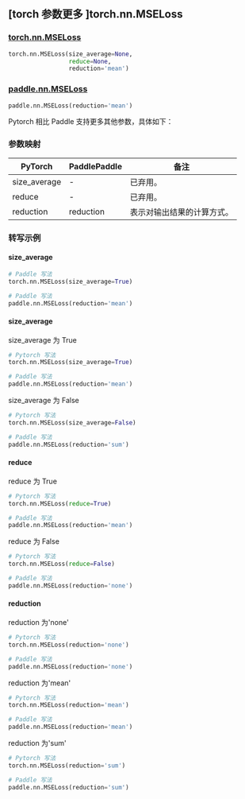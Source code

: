 ## [torch 参数更多 ]torch.nn.MSELoss
### [torch.nn.MSELoss](https://pytorch.org/docs/stable/generated/torch.nn.MSELoss.html?highlight=mseloss#torch.nn.MSELoss)

```python
torch.nn.MSELoss(size_average=None,
                 reduce=None,
                 reduction='mean')
```

### [paddle.nn.MSELoss](https://www.paddlepaddle.org.cn/documentation/docs/zh/api/paddle/nn/MSELoss_cn.html#mseloss)

```python
paddle.nn.MSELoss(reduction='mean')
```

Pytorch 相比 Paddle 支持更多其他参数，具体如下：
### 参数映射
| PyTorch       | PaddlePaddle | 备注                                                   |
| ------------- | ------------ | ------------------------------------------------------ |
| size_average  | -            | 已弃用。  |
| reduce        | -            | 已弃用。  |
| reduction        | reduction            | 表示对输出结果的计算方式。  |

### 转写示例
#### size_average
```python
# Paddle 写法
torch.nn.MSELoss(size_average=True)

# Paddle 写法
paddle.nn.MSELoss(reduction='mean')
```

#### size_average
size_average 为 True
```python
# Pytorch 写法
torch.nn.MSELoss(size_average=True)

# Paddle 写法
paddle.nn.MSELoss(reduction='mean')

```

size_average 为 False
```python
# Pytorch 写法
torch.nn.MSELoss(size_average=False)

# Paddle 写法
paddle.nn.MSELoss(reduction='sum')
```

#### reduce
reduce 为 True
```python
# Pytorch 写法
torch.nn.MSELoss(reduce=True)

# Paddle 写法
paddle.nn.MSELoss(reduction='mean')
```

reduce 为 False
```python
# Pytorch 写法
torch.nn.MSELoss(reduce=False)

# Paddle 写法
paddle.nn.MSELoss(reduction='none')
```

#### reduction
reduction 为'none'
```python
# Pytorch 写法
torch.nn.MSELoss(reduction='none')

# Paddle 写法
paddle.nn.MSELoss(reduction='none')
```

reduction 为'mean'
```python
# Pytorch 写法
torch.nn.MSELoss(reduction='mean')

# Paddle 写法
paddle.nn.MSELoss(reduction='mean')
```

reduction 为'sum'
```python
# Pytorch 写法
torch.nn.MSELoss(reduction='sum')

# Paddle 写法
paddle.nn.MSELoss(reduction='sum')
```
